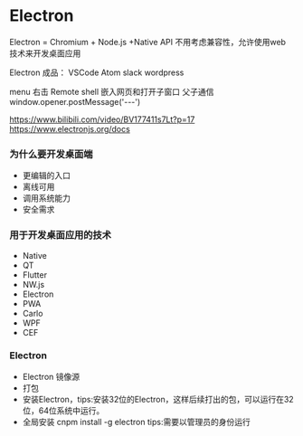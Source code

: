 # Electron 
Electron = Chromium + Node.js +Native API
不用考虑兼容性，允许使用web 技术来开发桌面应用

Electron 成品：
VSCode 
Atom
slack
wordpress

menu
右击
Remote
shell
嵌入网页和打开子窗口
父子通信
window.opener.postMessage('---')

https://www.bilibili.com/video/BV177411s7Lt?p=17
https://www.electronjs.org/docs



### 为什么要开发桌面端
- 更编辑的入口
- 离线可用
- 调用系统能力
- 安全需求

### 用于开发桌面应用的技术
- Native
- QT
- Flutter
- NW.js
- Electron
- PWA
- Carlo
- WPF
- CEF


### Electron 
- Electron 镜像源
- 打包
- 安装Electron，tips:安装32位的Electron，这样后续打出的包，可以运行在32位，64位系统中运行。
- 全局安装   cnpm install -g electron  tips:需要以管理员的身份运行








